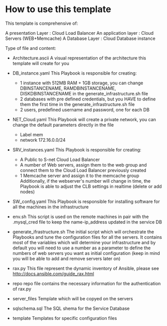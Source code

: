 # How to use this template

This template is comprehensive of:

 A presentation Layer : Cloud Load Balancer
 An application layer : Cloud Servers (WEB+Memcache)
 A Database Layer : Cloud Database instance

Type of file and content:

- Architecture.ascii
    A visual representation of the architecture this template will create for you
  
- DB_instance.yaml
    This Playbook is responsible for creating:
    - 1 instance with 512MB RAM + 1GB storage,
      you can change DBINSTANCENAME, RAMDBINSTANCENAME, DISKDBINSTANCENAME in the generate_infrastructure.sh file
    - 2 databases with pre defined credentials, but you HAVE to define them the first time in the generate_infrastructure.sh file
    - 2 users, predefined username and password, one for each DB
    
- NET_Cloud.yaml
    This Playbook will create a private network, you can change the default parameters directly in the file
    - Label mem
    - network 172.16.0.0/24

- SRV_instances.yaml
    This Playbook is responsible for creating:
    - A Public to S-net Cloud Load Balancer
    - A number of Web servers, assign them to the web group and connect them to the Cloud Load Balancer previously created
    - 1 Memcache server and assign it to the memcache group
    Additionally, if the webserver's number will change in time, the Playbook is able to adjust the CLB settings in realtime (delete or add nodes)
    
- SW_config.yaml
    This Playbook is responsible for installing software for all the machines in the infrastructure
    
- env.sh
    This script is used on the remote machines in pair with the .mysql_cred file to keep the name-ip_address updated in the service DB
    
- generate_ifrastructure.sh
    The initial script which will orchestrate the Playbooks and tune the configuration files for all the servers.
    It contains most of the variables which will determine your infrastructure and by default you will need to use a number as a parameter
    to define the numbers of web servers you want as initial configuration (keep in mind you will be able to add and remove servers later on)
    
- rax.py
    This file represent the dynamic inventory of Ansible, please see http://docs.ansible.com/guide_rax.html

- repo
    repo file contains the necessary information for the authentication of rax.py
    
- server_files
    Template which will be copyed on the servers
    
- sqlschema.sql
    The SQL shema for the Service Database
    
- template
    Templates for specific configuration files